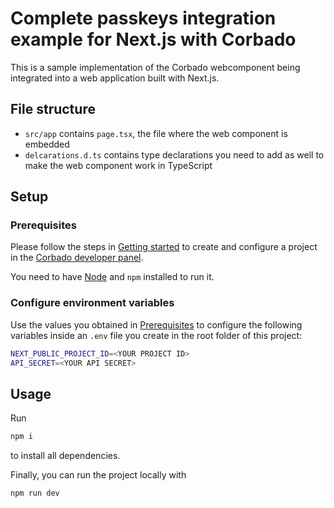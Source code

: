 # Complete passkeys integration example for Next.js with Corbado

This is a sample implementation of the Corbado webcomponent being integrated into a web application built with Next.js.

## File structure

- `src/app` contains `page.tsx`, the file where the web component is embedded
- `delcarations.d.ts` contains type declarations you need to add as well to make the web component work in TypeScript

## Setup

### Prerequisites

Please follow the steps in [Getting started](https://docs.corbado.com/overview/getting-started) to create and configure
a project in the [Corbado developer panel](https://app.corbado.com).

You need to have [Node](https://nodejs.org/en/download) and `npm` installed to run it.

### Configure environment variables

Use the values you obtained in [Prerequisites](#prerequisites) to configure the following variables inside an `.env`
file you create in the root folder of this project:

```sh
NEXT_PUBLIC_PROJECT_ID=<YOUR PROJECT ID>
API_SECRET=<YOUR API SECRET>
```

## Usage

Run

```bash
npm i
```

to install all dependencies.

Finally, you can run the project locally with

```bash
npm run dev
```
